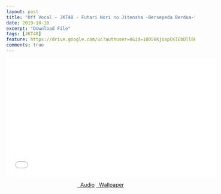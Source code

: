 ```yaml
---
layout: post
title: "Off Vocal - JKT48 - Futari Nori no Jitensha -Bersepeda Berdua-"
date: 2019-10-16
excerpt: "Download File"
tags: [JKT48]
feature: https://drive.google.com/uc?authuser=0&id=10D56KjUspCKlEbDll86xeXmN7oMk6aFf&export=download
comments: true
---
```

<iframe width="560" height="315" src="//www.youtube.com/embed/RbTJTSfImAc" frameborder="0"> </iframe>
<center>
<figure class="half">
<a href="https://drive.google.com/uc?authuser=0&id=104VeaVcMGJ5OQmGF58SnnoLzyD45q1ML&export=download" class="btn" target="_blank" rel="noopener noreferrer"><i class="fa fa-caret-down"></i> &nbsp; Audio</a>
<a href="https://drive.google.com/uc?authuser=0&id=10D56KjUspCKlEbDll86xeXmN7oMk6aFf&export=download" class="btn" target="_blank" rel="noopener noreferrer"><i class="fa fa-caret-down"></i> &nbsp; Wallpaper</a>
</figure>
</center>
